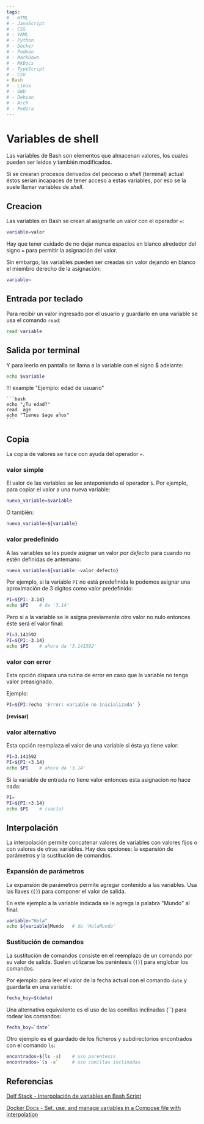 ```yaml
---
tags:
# - HTML
# - JavaScript
# - CSS
# - YAML
# - Python
# - Docker
# - Podman
# - MarkDown
# - MkDocs
# - TypeScript
# - CSV
- Bash
# - Linux
# - GNU
# - Debian
# - Arch
# - Fedora
---
```


# Variables de shell

Las variables de Bash son elementos que almacenan valores, los cuales pueden ser leidos y también modificados.

Si se crearan procesos derivados del peoceso o *shell* (terminal) actual éstos serían incapaces de tener acceso a estas variables, 
por eso se la suele llamar variables de *shell*.

## Creacion

Las variables en Bash se crean al asignarle un valor con el operador `=`:

```bash
variable=valor
```

Hay que tener cuidado de no dejar nunca espacios en blanco alrededor del signo `=` para permitir la asignación del valor.

Sin embargo, las variables pueden ser creadas sin valor dejando en blanco el miembro derecho de la asignación:

```bash
variable=
```


## Entrada por teclado

Para recibir un valor ingresado por el usuario y guardarlo en una variable se usa el comando `read`:
```bash
read variable
```

## Salida por terminal

Y para leerlo en pantalla se llama a la variable con el signo \$ adelante:
```bash
echo $variable
```

!!! example "Ejemplo: edad de usuario"

    ```bash
    echo "¿Tu edad?"
    read  age
    echo "Tienes $age años"
    ```

## Copia

La copia de valores se hace con ayuda del operador `=`.


### valor simple

El valor de las variables se lee anteponiendo el operador `$`.
Por ejemplo, para copiar el valor a una nueva variable: 

```bash
nueva_variable=$variable
```

O también:

```bash
nueva_variable=${variable}
```

### valor predefinido

A las variables se les puede asignar un valor *por defecto* para cuando no estén definidas de antemano:

```bash
nueva_variable=${variable:-valor_defecto}
```

Por ejemplo, si la variable `PI` no está predefinida le podemos asignar una aproximación de 3 dígitos como valor predefinido:

```bash
PI=${PI:-3.14}
echo $PI    # da '3.14'
```
Pero si a la variable se le asigna previamente otro valor no nulo entonces éste será el valor final:

```bash
PI=3.141592
PI=${PI:-3.14}
echo $PI    # ahora da '3.141592'
```

### valor con error


Esta opción dispara una rutina de error en caso que la variable no tenga valor preasignado.

Ejemplo:

```bash
PI=${PI:?echo 'Error: variable no inicializada' }
```
**(revisar)**

### valor alternativo


Esta opción reemplaza el valor de una variable si ésta ya tiene valor:

```bash
PI=3.141592
PI=${PI:+3.14}
echo $PI    # ahora da '3.14'
```
Si la variable de entrada no tiene valor entonces esta asignacion no hace nada:

```bash
PI=
PI=${PI:+3.14}
echo $PI    # (vacío)
```

## Interpolación

La interpolación permite concatenar valores de variables con valores fijos o con valores de otras variables.
Hay dos opciones: la expansión de parámetros y la sustitución de comandos.

### Expansión de parámetros

La expansión de parámetros permite 
agregar contenido a las variables.
Usa las llaves (`{}`) para componer el valor de salida.

En este ejemplo a la variable indicada se le agrega la palabra "Mundo" al final:

```bash
variable="Hola"
echo ${variable}Mundo   # da 'HolaMundo'
```

### Sustitución de comandos

La sustitución de comandos consiste en el reemplazo de un comando por su valor de salida. 
Suelen utilizarse los paréntesis (`()`) para englobar los comandos.


Por ejemplo:
para leer el valor de la fecha actual con el comando `date`
y guardarla en una variable:

```bash 
fecha_hoy=$(date)
```

Una alternativa equivalente es el uso de las comillas inclinadas (\`\`) para rodear los comandos:

```bash 
fecha_hoy=`date`
```

Otro ejemplo es el guardado de los ficheros y subdirectorios encontrados con el comando `ls`:

```bash
encontrados=$(ls -a)    # uso parentesis
encontrados=`ls -a`     # uso comillas inclinadas
```




## Referencias

[Delf Stack - Interpolación de variables en Bash Script](https://www.delftstack.com/es/howto/linux/variable-interpolation-in-bash/)

[Docker Docs - Set, use, and manage variables in a Compose file with interpolation ](https://docs.docker.com/compose/how-tos/environment-variables/variable-interpolation/#interpolation-syntax)